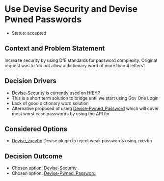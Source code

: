 # Use Devise Security and Devise Pwned Passwords

* Status: accepted

## Context and Problem Statement

Increase security by using DfE standards for password complexity. Original request was to 'do not allow a dictionary word of more than 4 letters'.

## Decision Drivers

* [Devise-Security](https://github.com/devise-security/devise-security) is currently used on [HfEYP](https://help-for-early-years-providers.education.gov.uk)
* This is a short term solution to bridge until we start using Gov One Login
* Lack of good dictionary word solution
* Alternative proposed of using [Devise-Pwned_Password](https://github.com/michaelbanfield/devise-pwned_password) which will cover most worst case passwords by using the API for

## Considered Options
* [Devise_zxcvbn](https://github.com/bitzesty/devise_zxcvbn) Devise plugin to reject weak passwords using zxcvbn

## Decision Outcome

* Chosen option: [Devise-Security](https://github.com/devise-security/devise-security)
* Chosen option: [Devise-Pwned_Password](https://github.com/michaelbanfield/devise-pwned_password)
